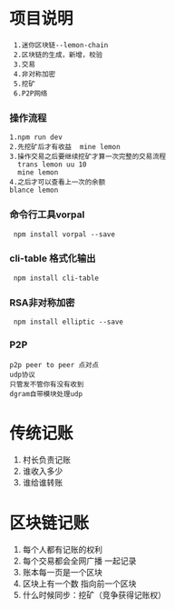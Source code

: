 
# 项目说明
```
 1.迷你区块链--lemon-chain
 2.区块链的生成，新增，校验
 3.交易
 4.非对称加密
 5.挖矿
 6.P2P网络
``` 

### 操作流程
```
1.npm run dev
2.先挖矿后才有收益  mine lemon
3.操作交易之后要继续挖矿才算一次完整的交易流程
  trans lemon uu 10 
  mine lemon
4.之后才可以查看上一次的余额
blance lemon    

```

### 命令行工具vorpal
```
 npm install vorpal --save
```

### cli-table 格式化输出
```
 npm install cli-table
```
### RSA非对称加密
```
 npm install elliptic --save
```
### P2P
```
p2p peer to peer 点对点
udp协议
只管发不管你有没有收到
dgram自带模块处理udp
```
# 传统记账
  1. 村长负责记账
  2. 谁收入多少
  3. 谁给谁转账

# 区块链记账
  1. 每个人都有记账的权利
  2. 每个交易都会全网广播 一起记录
  3. 账本每一页是一个区块
  4. 区块上有一个数 指向前一个区块
  5. 什么时候同步：挖矿（竞争获得记账权）
